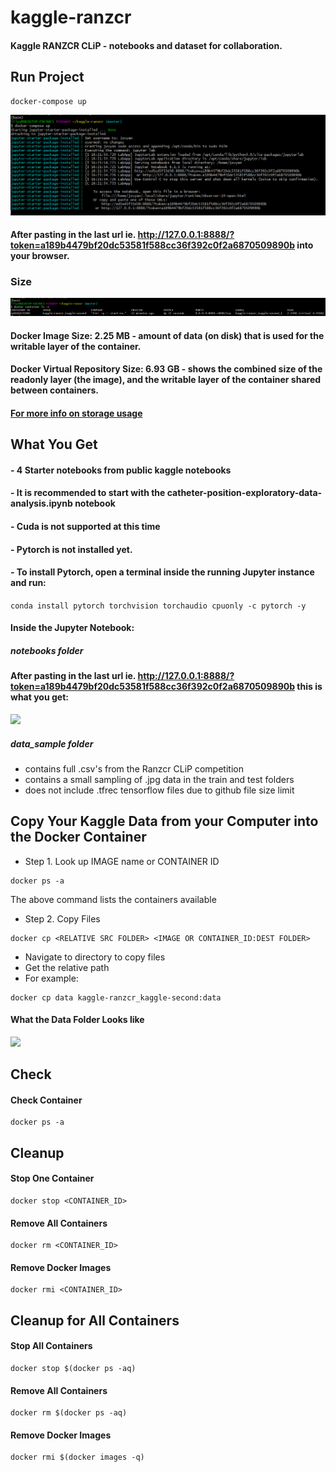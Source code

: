 # kaggle-ranzcr

#### Kaggle RANZCR CLiP - notebooks and dataset for collaboration.

## Run Project
```
docker-compose up
```
<img src="https://github.com/LilySu/kaggle-ranzcr/blob/master/images/setup/docker-compose_up.PNG?raw=true"> 

#### After pasting in the last url ie. http://127.0.0.1:8888/?token=a189b4479bf20dc53581f588cc36f392c0f2a6870509890b into your browser.

### Size

<img src="https://github.com/LilySu/kaggle-ranzcr/blob/master/images/setup/docker_image_size_and_name.PNG?raw=true"> 

#### Docker Image Size: 2.25 MB - amount of data (on disk) that is used for the writable layer of the container.

#### Docker Virtual Repository Size: 6.93 GB - shows the combined size of the readonly layer (the image), and the writable layer of the container shared between containers.

#### [For more info on storage usage](https://stackoverflow.com/questions/37966973/what-is-the-difference-between-the-size-and-the-virtual-size-of-the-docker-image)

## What You Get

#### - 4 Starter notebooks from public kaggle notebooks
#### - It is recommended to start with the catheter-position-exploratory-data-analysis.ipynb notebook
#### - Cuda is not supported at this time
#### - Pytorch is not installed yet. 
#### - To install Pytorch, open a terminal inside the running Jupyter instance and run:
 ```conda install pytorch torchvision torchaudio cpuonly -c pytorch -y```

#### Inside the Jupyter Notebook:
##### notebooks folder
#### After pasting in the last url ie. http://127.0.0.1:8888/?token=a189b4479bf20dc53581f588cc36f392c0f2a6870509890b this is what you get:

<img src="https://github.com/LilySu/kaggle-ranzcr/blob/master/images/setup/after_pasting_in_the_last_url.PNG?raw=true">

##### data_sample folder
 - contains full .csv's from the Ranzcr CLiP competition
 - contains a small sampling of .jpg data in the train and test folders
 - does not include .tfrec tensorflow files due to github file size limit


## Copy Your Kaggle Data from your Computer into the Docker Container

- Step 1. Look up IMAGE name or CONTAINER ID
```
docker ps -a
```
The above command lists the containers available 
- Step 2. Copy Files
```
docker cp <RELATIVE SRC FOLDER> <IMAGE OR CONTAINER_ID:DEST FOLDER>
```
- Navigate to directory to copy files
- Get the relative path
- For example:
```
docker cp data kaggle-ranzcr_kaggle-second:data
```

#### What the Data Folder Looks like
<img src="https://github.com/LilySu/kaggle-ranzcr/blob/master/images/setup/data_folder_with_ranzcr_clip_dataset.PNG?raw=true">  



## Check
#### Check Container
```
docker ps -a
```

## Cleanup
#### Stop One Container
```
docker stop <CONTAINER_ID>
```

#### Remove All Containers
```
docker rm <CONTAINER_ID>
```

#### Remove Docker Images
```
docker rmi <CONTAINER_ID>
```

## Cleanup for All Containers

#### Stop All Containers
```
docker stop $(docker ps -aq)
```

#### Remove All Containers
```
docker rm $(docker ps -aq)
```

#### Remove Docker Images
```
docker rmi $(docker images -q)
```
